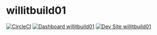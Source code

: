 # willitbuild01

[![CircleCI](https://circleci.com/gh/smthomas/willitbuild01.svg?style=shield)](https://circleci.com/gh/smthomas/willitbuild01)
[![Dashboard willitbuild01](https://img.shields.io/badge/dashboard-willitbuild01-yellow.svg)](https://dashboard.pantheon.io/sites/1ab39fe1-75cb-436b-baa2-ce00d93773bb#dev/code)
[![Dev Site willitbuild01](https://img.shields.io/badge/site-willitbuild01-blue.svg)](http://dev-willitbuild01.pantheonsite.io/)